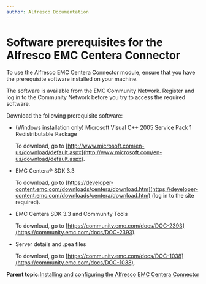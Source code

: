 ```yaml
---
author: Alfresco Documentation
---
```


# Software prerequisites for the Alfresco EMC Centera Connector

To use the Alfresco EMC Centera Connector module, ensure that you have the prerequisite software installed on your machine.

The software is available from the EMC Community Network. Register and log in to the Community Network before you try to access the required software.

Download the following prerequisite software:

-   \(Windows installation only\) Microsoft Visual C++ 2005 Service Pack 1 Redistributable Package

    To download, go to [http://www.microsoft.com/en-us/download/default.aspx](http://www.microsoft.com/en-us/download/default.aspx).

-   EMC Centera® SDK 3.3

    To download, go to [https://developer-content.emc.com/downloads/centera/download.htm](https://developer-content.emc.com/downloads/centera/download.htm) \(log in to the site required\).

-   EMC Centera SDK 3.3 and Community Tools

    To download, go to [https://community.emc.com/docs/DOC-2393](https://community.emc.com/docs/DOC-2393).

-   Server details and .pea files

    To download, go to [https://community.emc.com/docs/DOC-1038](https://community.emc.com/docs/DOC-1038).


**Parent topic:**[Installing and configuring the Alfresco EMC Centera Connector](../concepts/centera-intro.md)

